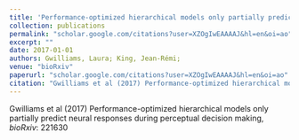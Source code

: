 ```yaml
---
title: 'Performance-optimized hierarchical models only partially predict neural responses during perceptual decision making'
collection: publications
permalink: "scholar.google.com/citations?user=XZOgIwEAAAAJ&hl=en&oi=ao"
excerpt: ""
date: 2017-01-01
authors: Gwilliams, Laura; King, Jean-Rémi; 
venue: "bioRxiv"
paperurl: "scholar.google.com/citations?user=XZOgIwEAAAAJ&hl=en&oi=ao"
citation: "Gwilliams et al (2017) Performance-optimized hierarchical models only partially predict neural responses during perceptual decision making, <i>bioRxiv</i>: 221630"
---
```

Gwilliams et al (2017) Performance-optimized hierarchical models only partially predict neural responses during perceptual decision making, <i>bioRxiv</i>: 221630
